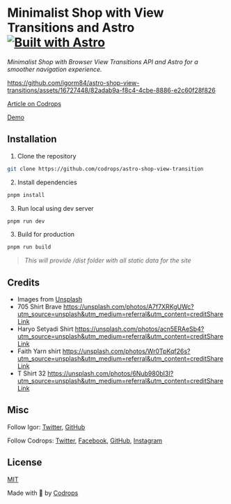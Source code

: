 # Minimalist Shop with View Transitions and Astro [![Built with Astro](https://astro.badg.es/v2/built-with-astro/tiny.svg)](https://astro.build)

*Minimalist Shop with Browser View Transitions API and Astro for a smoother navigation experience.*

https://github.com/igorm84/astro-shop-view-transitions/assets/16727448/82adab9a-f8c4-4cbe-8886-e2c60f28f826

[Article on Codrops](https://tympanus.net/codrops/?p=73418)

[Demo](https://github.com/codrops/astro-shop-view-transitions)

## Installation

1. Clone the repository

```bash
git clone https://github.com/codrops/astro-shop-view-transition
```

2. Install dependencies

```bash
pnpm install
```

3. Run local using dev server

```bash
pnpm run dev
```

3. Build for production
```bash
pnpm run build
```
> *This will provide /dist folder with all static data for the site*

## Credits

- Images from [Unsplash](https://unsplash.com/)
- 705 Shirt Brave https://unsplash.com/photos/A7f7XRKgUWc?utm_source=unsplash&utm_medium=referral&utm_content=creditShareLink
- Haryo Setyadi Shirt https://unsplash.com/photos/acn5ERAeSb4?utm_source=unsplash&utm_medium=referral&utm_content=creditShareLink
- Faith Yarn shirt https://unsplash.com/photos/Wr0TpKqf26s?utm_source=unsplash&utm_medium=referral&utm_content=creditShareLink
- T Shirt 32 https://unsplash.com/photos/6Nub980bI3I?utm_source=unsplash&utm_medium=referral&utm_content=creditShareLink
## Misc

Follow Igor: [Twitter](https://twitter.com/igorpenaque), [GitHub](https://github.com/igorm84)

Follow Codrops: [Twitter](http://www.twitter.com/codrops), [Facebook](http://www.facebook.com/codrops), [GitHub](https://github.com/codrops), [Instagram](https://www.instagram.com/codropsss/)

## License
[MIT](LICENSE)

Made with :blue_heart:  by [Codrops](http://www.codrops.com)





